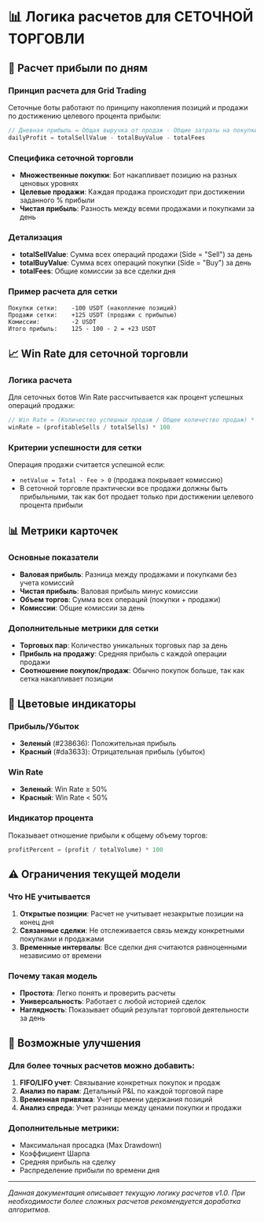 # 📊 Логика расчетов для СЕТОЧНОЙ ТОРГОВЛИ

## 🔢 Расчет прибыли по дням

### Принцип расчета для Grid Trading
Сеточные боты работают по принципу накопления позиций и продажи по достижению целевого процента прибыли:

```javascript
// Дневная прибыль = Общая выручка от продаж - Общие затраты на покупки - Комиссии
dailyProfit = totalSellValue - totalBuyValue - totalFees
```

### Специфика сеточной торговли
- **Множественные покупки**: Бот накапливает позицию на разных ценовых уровнях
- **Целевые продажи**: Каждая продажа происходит при достижении заданного % прибыли
- **Чистая прибыль**: Разность между всеми продажами и покупками за день

### Детализация
- **totalSellValue**: Сумма всех операций продажи (Side = "Sell") за день
- **totalBuyValue**: Сумма всех операций покупки (Side = "Buy") за день  
- **totalFees**: Общие комиссии за все сделки дня

### Пример расчета для сетки
```
Покупки сетки:    -100 USDT (накопление позиций)
Продажи сетки:    +125 USDT (продажи с прибылью)
Комиссии:         -2 USDT
Итого прибыль:    125 - 100 - 2 = +23 USDT
```

## 📈 Win Rate для сеточной торговли

### Логика расчета
Для сеточных ботов Win Rate рассчитывается как процент успешных операций продажи:

```javascript
// Win Rate = (Количество успешных продаж / Общее количество продаж) * 100
winRate = (profitableSells / totalSells) * 100
```

### Критерии успешности для сетки
Операция продажи считается успешной если:
- `netValue = Total - Fee > 0` (продажа покрывает комиссию)
- В сеточной торговле практически все продажи должны быть прибыльными, так как бот продает только при достижении целевого процента прибыли

## 📊 Метрики карточек

### Основные показатели
- **Валовая прибыль**: Разница между продажами и покупками без учета комиссий
- **Чистая прибыль**: Валовая прибыль минус комиссии
- **Объем торгов**: Сумма всех операций (покупки + продажи)
- **Комиссии**: Общие комиссии за день

### Дополнительные метрики для сетки
- **Торговых пар**: Количество уникальных торговых пар за день
- **Прибыль на продажу**: Средняя прибыль с каждой операции продажи
- **Соотношение покупок/продаж**: Обычно покупок больше, так как сетка накапливает позиции

## 🎨 Цветовые индикаторы

### Прибыль/Убыток
- **Зеленый** (#238636): Положительная прибыль
- **Красный** (#da3633): Отрицательная прибыль (убыток)

### Win Rate
- **Зеленый**: Win Rate ≥ 50%
- **Красный**: Win Rate < 50%

### Индикатор процента
Показывает отношение прибыли к общему объему торгов:
```javascript
profitPercent = (profit / totalVolume) * 100
```

## ⚠️ Ограничения текущей модели

### Что НЕ учитывается
1. **Открытые позиции**: Расчет не учитывает незакрытые позиции на конец дня
2. **Связанные сделки**: Не отслеживается связь между конкретными покупками и продажами
3. **Временные интервалы**: Все сделки дня считаются равноценными независимо от времени

### Почему такая модель
- **Простота**: Легко понять и проверить расчеты
- **Универсальность**: Работает с любой историей сделок
- **Наглядность**: Показывает общий результат торговой деятельности за день

## 🔧 Возможные улучшения

### Для более точных расчетов можно добавить:
1. **FIFO/LIFO учет**: Связывание конкретных покупок и продаж
2. **Анализ по парам**: Детальный P&L по каждой торговой паре
3. **Временная привязка**: Учет времени удержания позиций
4. **Анализ спреда**: Учет разницы между ценами покупки и продажи

### Дополнительные метрики:
- Максимальная просадка (Max Drawdown)
- Коэффициент Шарпа
- Средняя прибыль на сделку
- Распределение прибыли по времени дня

---

*Данная документация описывает текущую логику расчетов v1.0. При необходимости более сложных расчетов рекомендуется доработка алгоритмов.*